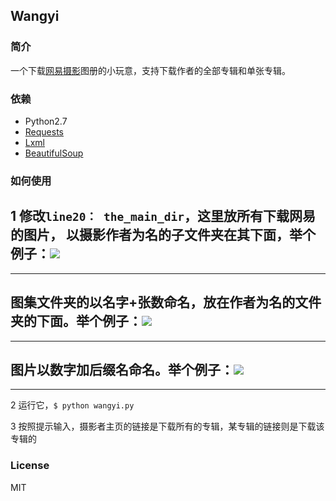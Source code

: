 ## Wangyi

### 简介
一个下载[网易摄影][1]图册的小玩意，支持下载作者的全部专辑和单张专辑。

### 依赖
* Python2.7
* [Requests][2]
* [Lxml][3]
* [BeautifulSoup][4]

### 如何使用
1  修改`line20： the_main_dir`，这里放所有下载网易的图片，
  以摄影作者为名的子文件夹在其下面，举个例子：![][5]
  ---
  ---
  图集文件夹的以名字+张数命名，放在作者为名的文件夹的下面。举个例子：![][6]
  ---
  ---
  图片以数字加后缀名命名。举个例子：![][7]
  ---
  ---
2  运行它，`$ python wangyi.py`

3  按照提示输入，摄影者主页的链接是下载所有的专辑，某专辑的链接则是下载该专辑的

### License
MIT

[1]: http://pp.163.com/square  "网易摄影"
[2]: https://github.com/kennethreitz/requests  "Requests"
[3]: https://github.com/lxml/lxml  "Lxml"
[4]: http://www.crummy.com/software/BeautifulSoup/  "BeautifulSoup"
[5]: ./img/001.png
[6]: ./img/002.png
[7]: ./img/003.png
